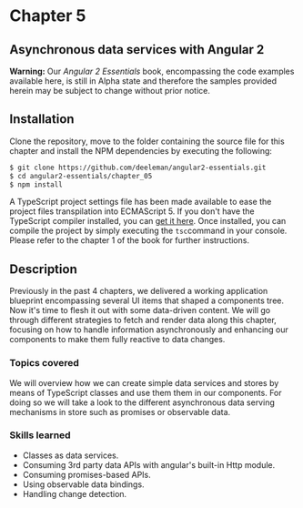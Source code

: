# Chapter 5
## Asynchronous data services with Angular 2

**Warning:** Our *Angular 2 Essentials* book, encompassing the code examples available here, is still in Alpha state and therefore the samples provided herein may be subject to change without prior notice.

## Installation

Clone the repository, move to the folder containing the source file for this chapter and install the NPM dependencies by executing the following:

```bash
$ git clone https://github.com/deeleman/angular2-essentials.git
$ cd angular2-essentials/chapter_05
$ npm install
```
A TypeScript project settings file has been made available to ease the project files transpilation into ECMAScript 5.  If you don't have the TypeScript compiler installed, you can [get it here](http://www.typescriptlang.org/). Once installed, you can compile the project by simply executing the `tsc`command in your console. Please refer to the chapter 1 of the book for further instructions.

## Description

Previously in the past 4 chapters, we delivered a working application blueprint encompassing several UI items that shaped a components tree. Now it's time to flesh it out with some data-driven content. We will go through different strategies to fetch and render data along this chapter, focusing on how to handle information asynchronously and enhancing our components to make them fully reactive to data changes.

### Topics covered

We will overview how we can create simple data services and stores by means of TypeScript classes and use them them in our components. For doing so we will take a look to the different asynchronous data serving mechanisms in store such as promises or observable data.

### Skills learned

* Classes as data services.
* Consuming 3rd party data APIs with angular's built-in Http module.
* Consuming promises-based APIs.
* Using observable data bindings.
* Handling change detection.
